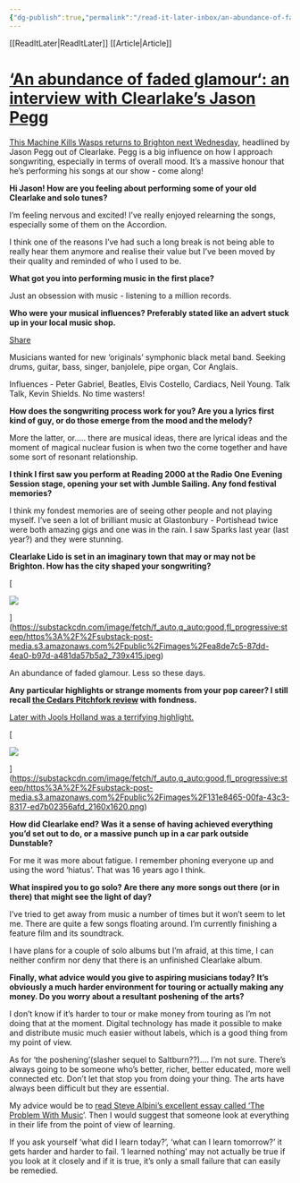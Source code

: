 ```yaml
---
{"dg-publish":true,"permalink":"/read-it-later-inbox/an-abundance-of-faded-glamour-an-interview-with-clearlake-s-jason-pegg/"}
---
```


[[ReadItLater\|ReadItLater]] [[Article\|Article]]

# [‘An abundance of faded glamour‘: an interview with Clearlake’s Jason Pegg](https://jamesofwalsh.substack.com/p/an-abundance-of-faded-glamour-an)

[This Machine Kills Wasps returns to Brighton next Wednesday](https://www.wegottickets.com/event/615220), headlined by Jason Pegg out of Clearlake. Pegg is a big influence on how I approach songwriting, especially in terms of overall mood. It’s a massive honour that he’s performing his songs at our show - come along!

**Hi Jason! How are you feeling about performing some of your old Clearlake and solo tunes?**

I’m feeling nervous and excited! I’ve really enjoyed relearning the songs, especially some of them on the Accordion.

I think one of the reasons I’ve had such a long break is not being able to really hear them anymore and realise their value but I’ve been moved by their quality and reminded of who I used to be.

**What got you into performing music in the first place?** 

Just an obsession with music - listening to a million records.

**Who were your musical influences? Preferably stated like an advert stuck up in your local music shop.**

[Share](https://jamesofwalsh.substack.com/p/an-abundance-of-faded-glamour-an?utm_source=substack&utm_medium=email&utm_content=share&action=share)

Musicians wanted for new ‘originals’ symphonic black metal band. Seeking drums, guitar, bass, singer, banjolele, pipe organ, Cor Anglais.

Influences - Peter Gabriel, Beatles, Elvis Costello, Cardiacs, Neil Young. Talk Talk, Kevin Shields. No time wasters!

**How does the songwriting process work for you? Are you a lyrics first kind of guy, or do those emerge from the mood and the melody?** 

More the latter, or….. there are musical ideas, there are lyrical ideas and the moment of magical nuclear fusion is when two the come together and have some sort of resonant relationship.

**I think I first saw you perform at Reading 2000 at the Radio One Evening Session stage, opening your set with Jumble Sailing. Any fond festival memories?** 

I think my fondest memories are of seeing other people and not playing myself. I’ve seen a lot of brilliant music at Glastonbury - Portishead twice were both amazing gigs and one was in the rain. I saw Sparks last year (last year?) and they were stunning. 

**Clearlake Lido is set in an imaginary town that may or may not be Brighton. How has the city shaped your songwriting?**  

[

![](https://substackcdn.com/image/fetch/w_1456,c_limit,f_auto,q_auto:good,fl_progressive:steep/https%3A%2F%2Fsubstack-post-media.s3.amazonaws.com%2Fpublic%2Fimages%2Fea8de7c5-87dd-4ea0-b97d-a481da57b5a2_739x415.jpeg)

](https://substackcdn.com/image/fetch/f_auto,q_auto:good,fl_progressive:steep/https%3A%2F%2Fsubstack-post-media.s3.amazonaws.com%2Fpublic%2Fimages%2Fea8de7c5-87dd-4ea0-b97d-a481da57b5a2_739x415.jpeg)

An abundance of faded glamour. Less so these days.

**Any particular highlights or strange moments from your pop career? I still recall [the Cedars Pitchfork review](https://pitchfork.com/reviews/albums/1495-cedars/) with fondness.**

[Later with Jools Holland was a terrifying highlight.](https://youtu.be/dVZn6JOgCTg?si=a-eAOp9iFpN7Xkqc)

[

![](https://substackcdn.com/image/fetch/w_1456,c_limit,f_auto,q_auto:good,fl_progressive:steep/https%3A%2F%2Fsubstack-post-media.s3.amazonaws.com%2Fpublic%2Fimages%2F131e8465-00fa-43c3-8317-ed7b02356afd_2160x1620.png)

](https://substackcdn.com/image/fetch/f_auto,q_auto:good,fl_progressive:steep/https%3A%2F%2Fsubstack-post-media.s3.amazonaws.com%2Fpublic%2Fimages%2F131e8465-00fa-43c3-8317-ed7b02356afd_2160x1620.png)

**How did Clearlake end? Was it a sense of having achieved everything you’d set out to do, or a massive punch up in a car park outside Dunstable?** 

For me it was more about fatigue. I remember phoning everyone up and using the word ‘hiatus’. That was 16 years ago I think.

**What inspired you to go solo? Are there any more songs out there (or in there) that might see the light of day?**

I’ve tried to get away from music a number of times but it won’t seem to let me. There are quite a few songs floating around. I’m currently finishing a feature film and its soundtrack.

I have plans for a couple of solo albums but I’m afraid, at this time, I can neither confirm nor deny that there is an unfinished Clearlake album.

**Finally, what advice would you give to aspiring musicians today? It’s obviously a much harder environment for touring or actually making any money. Do you worry about a resultant poshening of the arts?**

I don’t know if it’s harder to tour or make money from touring as I’m not doing that at the moment. Digital technology has made it possible to make and distribute music much easier without labels, which is a good thing from my point of view.

As for ‘the poshening’(slasher sequel to Saltburn??).... I’m not sure. There’s always going to be someone who’s better, richer, better educated, more well connected etc. Don’t let that stop you from doing your thing. The arts have always been difficult but they are essential.

My advice would be to [read Steve Albini’s excellent essay called ‘The Problem With Music](https://thebaffler.com/salvos/the-problem-with-music)’. Then I would suggest that someone look at everything in their life from the point of view of learning.

If you ask yourself ‘what did I learn today?’, ‘what can I learn tomorrow?’ it gets harder and harder to fail. ‘I learned nothing’ may not actually be true if you look at it closely and if it is true, it’s only a small failure that can easily be remedied.